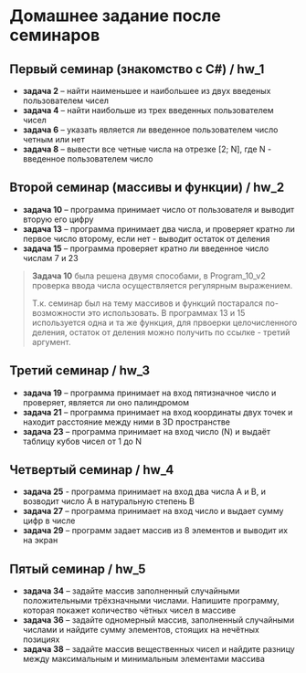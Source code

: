 # Домашнее задание после семинаров

## Первый семинар (знакомство с C#) / hw_1

- **задача 2** – найти наименьшее и наибольшее из двух введеных пользователем чисел
- **задача 4** – найти наибольше из трех введенных пользователем чисел
- **задача 6** – указать является ли введенное пользователем число четным или нет
- **задача 8** – вывести все четные числа на отрезке [2; N], где N - введенное пользователем число

## Второй семинар (массивы и функции) / hw_2

- **задача 10** – программа принимает число от пользователя и выводит вторую его цифру
- **задача 13** – программа принимает два числа, и проверяет кратно ли первое число второму, если нет - выводит остаток от деления
- **задача 15** – программа проверяет кратно ли введенное число числам 7 и 23

> **Задача 10** была решена двумя способами, в Program_10_v2 проверка ввода числа осуществляется регулярным выражением.
>
> Т.к. семинар был на тему массивов и функций постарался по-возможности это использовать.
> В программах 13 и 15 используется одна и та же функция, для првоерки целочисленного деления, остаток от деления можно получить по ссылке - третий аргумент.

## Третий семинар / hw_3

- **задача 19** – программа принимает на вход пятизначное число и проверяет, является ли оно палиндромом
- **задача 21** – программа принимает на вход координаты двух точек и находит расстояние между ними в 3D пространстве
- **задача 23** – программа принимает на вход число (N) и выдаёт таблицу кубов чисел от 1 до N

## Четвертый семинар / hw_4

- **задача 25** - программа принимает на вход два числа A и B, и возводит число A в натуральную степень B
- **задача 27** – программа принимает на вход число и выдает сумму цифр в числе
- **задача 29** – программ задает массив из 8 элементов и выводит их на экран

## Пятый семинар / hw_5

- **задача 34** – задайте массив заполненный случайными положительными трёхзначными числами. Напишите программу, которая покажет количество чётных чисел в массиве
- **задача 36** – задайте одномерный массив, заполненный случайными числами и найдите сумму элементов, стоящих на нечётных позициях
- **задача 38** – задайте массив вещественных чисел и найдите разницу между максимальным и минимальным элементами массива
